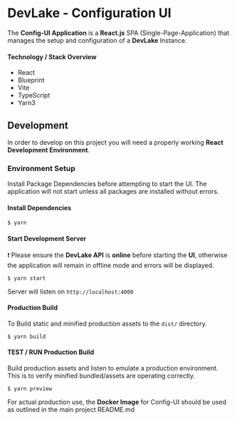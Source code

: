 # DevLake - Configuration UI

The **Config-UI Application** is a **React.js** SPA (Single-Page-Application) that manages the setup and configuration of a **DevLake** Instance.

#### Technology / Stack Overview

- React
- Blueprint
- Vite
- TypeScript
- Yarn3

## Development

In order to develop on this project you will need a properly working **React Development Environment**.

### Environment Setup

Install Package Dependencies before attempting to start the UI. The application will not start unless all packages are installed without errors.

#### Install Dependencies

```
$ yarn
```

#### Start Development Server

❗ Please ensure the **DevLake API** is **online** before starting the **UI**, otherwise the application will remain in offline mode and errors will be displayed.

```
$ yarn start
```

Server will listen on `http://localhost:4000`

#### Production Build

To Build static and minified production assets to the `dist/` directory.

```
$ yarn build
```

#### TEST / RUN Production Build

Build production assets and listen to emulate a production environment. This is to verify minified bundled/assets are operating correctly.

```
$ yarn preview
```

For actual production use, the **Docker Image** for Config-UI should be used as outlined in the main project README.md
